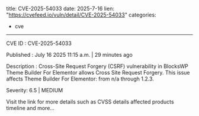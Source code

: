  
title: CVE-2025-54033
date: 2025-7-16
lien: "https://cvefeed.io/vuln/detail/CVE-2025-54033"
categories:
  - cve
---

CVE ID : CVE-2025-54033

Published :  July 16
2025
11:15 a.m. | 29 minutes ago

Description : Cross-Site Request Forgery (CSRF) vulnerability in BlocksWP Theme Builder For Elementor allows Cross Site Request Forgery. This issue affects Theme Builder For Elementor: from n/a through 1.2.3.

Severity: 6.5 | MEDIUM

Visit the link for more details
such as CVSS details
affected products
timeline
and more...

